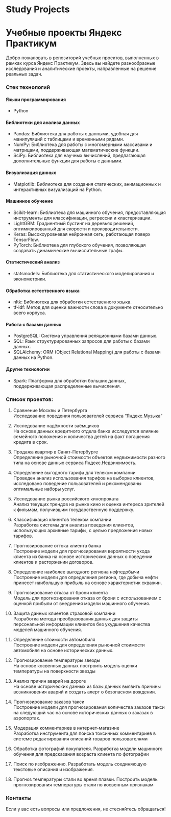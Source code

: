 # Study Projects
# Учебные проекты Яндекс Практикум

Добро пожаловать в репозиторий учебных проектов, выполненных в рамках курса Яндекс Практикум. Здесь вы найдете разнообразные исследования и аналитические проекты, направленные на решение реальных задач.

### Стек технологий

#### Языки программирования
- Python

#### Библиотеки для анализа данных
- Pandas: Библиотека для работы с данными, удобная для манипуляций с таблицами и временными рядами.
- NumPy: Библиотека для работы с многомерными массивами и матрицами, поддерживающая математические функции.
- SciPy: Библиотека для научных вычислений, предлагающая дополнительные функции для работы с данными.

#### Визуализация данных
- Matplotlib: Библиотека для создания статических, анимационных и интерактивных визуализаций на Python.

#### Машинное обучение
- Scikit-learn: Библиотека для машинного обучения, предоставляющая инструменты для классификации, регрессии и кластеризации.
- LightGBM: Градиентный бустинг на деревьях решений, оптимизированный для скорости и производительности.
- Keras: Высокоуровневая нейронная сеть, работающая поверх TensorFlow.
- PyTorch: Библиотека для глубокого обучения, позволяющая создавать динамические вычислительные графы.

#### Статистический анализ
- statsmodels: Библиотека для статистического моделирования и эконометрики.

#### Обработка естественного языка
- nltk: Библиотека для обработки естественного языка.
- tf-idf: Метод для оценки важности слова в документе относительно всего корпуса.

#### Работа с базами данных
- PostgreSQL: Система управления реляционными базами данных.
- SQL: Язык структурированных запросов для работы с базами данных.
- SQLAlchemy: ORM (Object Relational Mapping) для работы с базами данных на Python.

#### Другие технологии
- Spark: Платформа для обработки больших данных, поддерживающая распределенные вычисления.

### Список проектов:

1. Сравнение Москвы и Петербурга  
   Исследование поведения пользователей сервиса “Яндекс.Музыка”

2. Исследование надёжности заёмщиков  
   На основе данных кредитного отдела банка исследуется влияние семейного положения и количества детей на факт погашения кредита в срок. 

3. Продажа квартир в Санкт-Петербурге  
   Определение рыночной стоимости объектов недвижимости разного типа на основе данных сервиса Яндекс.Недвижимость.

4. Определение выгодного тарифа для телеком компании  
   Проведен анализ использования тарифов на выборке клиентов, исследовано поведение пользователей и рекомендованы оптимальные наборы услуг. 

5. Исследование рынка российского кинопроката  
   Анализ текущих трендов на рынке кино и оценка интереса зрителей к фильмам, получившим государственную поддержку.

6. Классификация клиентов телеком компании  
   Разработка системы для анализа поведения клиентов, использующих архивные тарифы, с целью предложения новых тарифов.

7. Прогнозирование оттока клиента банка  
   Построение модели для прогнозирования вероятности ухода клиента из банка на основе исторических данных о поведении клиентов и расторжении договоров.

8. Определение наиболее выгодного региона нефтедобычи  
   Построение модели для определения региона, где добыча нефти принесет наибольшую прибыль на основе характеристик скважин.

9. Прогнозирование отказа от брони клиента  
   Модель для прогнозирования отказа от брони с использованием с оценкой прибыли от внедрения модели машинного обучения.

10. Защита данных клиентов страховой компании  
    Разработка метода преобразования данных для защиты персональной информации клиентов без ухудшения качества моделей машинного обучения.
    
12. Определение стоимости автомобиля  
    Построение модели для определения рыночной стоимости автомобиля на основе исторических данных.

13. Прогнозирование температуры звезды  
    На основе косвенных данных построить модель оценки температуры на поверхности звезды

14. Анализ причин аварий на дороге  
    На основе исторических данных из базы данных выявить причины возникновения аварий и создать алерт о безопасном вождении.

15. Прогнозирование заказов такси  
    Построение модели для прогнозирования количества заказов такси на следующий час на основе исторических данных о заказах в аэропортах.

16. Модерация комментариев в интернет-магазине  
    Разработка инструмента для поиска токсичных комментариев в системе редактирования описаний товаров пользователями

17. Обработка фотографий покупателя.
    Разработка модели машинного обучения для предсказания возраста клиента по фотографии
    
18. Поиск по изображению.
    Разработать модель соединяющую текстовые описания и изображения. 
    
20. Прогноз температуры стали во время плавки.
    Построить модель прогнозирования температуры стали по косвенным признакам

### Контакты
Если у вас есть вопросы или предложения, не стесняйтесь обращаться!

